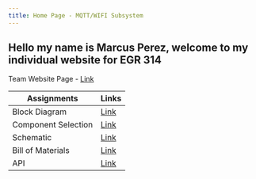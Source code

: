 ```yaml
---
title: Home Page - MQTT/WIFI Subsystem
---
```


## **Hello my name is Marcus Perez, welcome to my individual website for EGR 314**
Team Website Page - [Link](https://asu-egr314-2025-s-201.github.io/)

Assignments         | Links
--------------------|-------------------------
Block Diagram       | [Link](https://mpere117.github.io/mpere11701.github.io/Block_Diagram/)
Component Selection | [Link](https://mpere117.github.io/mpere11701.github.io/Component_Selection/)
Schematic           | [Link](https://mpere117.github.io/mpere11701.github.io/Individual_Schematic/)
Bill of Materials   | [Link](https://mpere117.github.io/mpere11701.github.io/Bill_Of_Materials/)
API                 | [Link](https://mpere117.github.io/mpere11701.github.io/API/)
